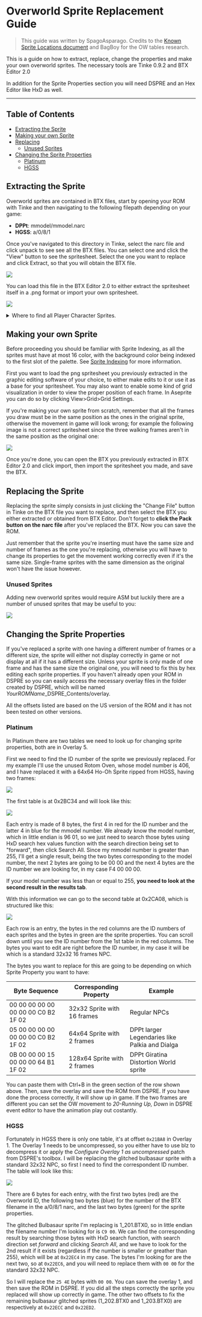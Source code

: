 # Overworld Sprite Replacement Guide
> This guide was written by SpagoAsparago. Credits to the [Known Sprite Locations document](https://docs.google.com/document/d/1_nRfhDEoNFbvYP-yjx4oAWmgGXxvqFBvLwYANFehxUU/edit) and BagBoy for the OW tables research.

This is a guide on how to extract, replace, change the properties and make your own overworld sprites.
The necessary tools are Tinke 0.9.2 and BTX Editor 2.0

In addition for the Sprite Properties section you will need DSPRE and an Hex Editor like HxD as well.

--- 
## Table of Contents
* [Extracting the Sprite](#section)
* [Making your own Sprite](#section-2)
* [Replacing](#section-3)
  * [Unused Sprites](#subsection)
* [Changing the Sprite Properties](#section-4)
  * [Platinum](#subsection-2)
  * [HGSS](#subsection-3)

## Extracting the Sprite
Overworld sprites are contained in BTX files, start by opening your ROM with Tinke and then navigating to the following filepath depending on your game:
* **DPPt**: mmodel/mmodel.narc
* **HGSS**: a/0/8/1

Once you've navigated to this directory in Tinke, select the narc file and click unpack to see see all the BTX files. 
You can select one and click the "View" button to see the spritesheet. Select the one you want to replace and click Extract, so that you will obtain the BTX file.

![](resources/owsprites/tinke.PNG)

You can load this file in the BTX Editor 2.0 to either extract the spritesheet itself in a .png format or import your own spritesheet.

![](resources/owsprites/btxeditor.PNG)

<details>
 <summary>Where to find all Player Character Sprites.</summary>
 <p>
   Diamond and Pearl
   Lucas:
		90 - Walking/Running
		92 - Bike
		155 - Pull out Pokeball
		157 - Water flower
		159 - Surf
164 - Tux
166 - Fishing
363 - Aerobics
365 - Save
367 - Pokecenter

Heroine:
91 - Walking/Running
		93 - Bike
		156 - Pull out Pokeball
		158 - Water flower
		160 - Surf
165 - Dress
167 - Fishing
364 - Aerobics
366 - Save
368 - Pokecenter

  </p>
</details>


## Making your own Sprite
Before proceeding you should be familiar with Sprite Indexing, as all the sprites must have at most 16 color, with the background color being indexed to the first slot of the palette.
See [Sprite Indexing](kingdom-of-ds-hacking.github.io/tree/main/src/universal/guides/sprite_indexing) for more information.

First you want to load the png spritesheet you previously extracted in the graphic editing software of your choice, to either make edits to it or use it as a base for your spritesheet. 
You may also want to enable some kind of grid visualization in order to view the proper position of each frame. In Aseprite you can do so by clicking View>Grid>Grid Settings.

If you're making your own sprite from scratch, remember that all the frames you draw must be in the same position as the ones in the original sprite, otherwise the movement in game will look wrong; for example the following image is not a correct spritesheet since the three walking frames aren't in the same position as the original one:

![](resources/owsprites/wrongsprite.PNG)

Once you're done, you can open the BTX you previously extracted in BTX Editor 2.0 and click import, then import the spritesheet you made, and save the BTX.

## Replacing the Sprite
Replacing the sprite simply consists in just clicking the "Change File" button in Tinke on the BTX file you want to replace, and then select the BTX you either extracted or obtained from BTX Editor. Don't forget to **click the Pack button on the narc file** after you've replaced the BTX. Now you can save the ROM.

Just remember that the sprite you're inserting must have the same size and number of frames as the one you're replacing, otherwise you will have to change its properties to get the movement working correctly even if it's the same size. Single-frame sprites with the same dimension as the original won't have the issue however.

### Unused Sprites
Adding new overworld sprites would require ASM but luckily there are a number of unused sprites that may be useful to you:

![](resources/owsprites/unusedsprites.png)

## Changing the Sprite Properties
If you've replaced a sprite with one having a different number of frames or a different size, the sprite will either not display correctly in game or not display at all if it has a different size. 
Unless your sprite is only made of one frame and has the same size the original one, you will need to fix this by hex editing each sprite properties. If you haven't already open your ROM in DSPRE so you can easily access the necessary overlay files in the folder created by DSPRE, which will be named *YourROMName*_DSPRE_Contents/overlay. 

All the offsets listed are based on the US version of the ROM and it has not been tested on other versions.

### Platinum
In Platinum there are two tables we need to look up for changing sprite properties, both are in Overlay 5.

First we need to find the ID number of the sprite we previously replaced. For my example I'll use the unused Rotom Oven, whose model number is 406, and I have replaced it with a 64x64 Ho-Oh Sprite ripped from HGSS, having two frames:

![](resources/owsprites/hooh64x64.png)

The first table is at 0x2BC34 and will look like this:

![](resources/owsprites/pt_owtable1.PNG)

Each entry is made of 8 bytes, the first 4 in red for the ID number and the latter 4 in blue for the mmodel number. We already know the model number, which in little endian is 96 01, so we just need to search those bytes using HxD search hex values function with the search direction being set to "forward", then click Search All.
Since my mmodel number is greater than 255, I'll get a single result, being the two bytes corresponding to the model number, the next 2 bytes are going to be 00 00 and the next 4 bytes are the ID number we are looking for, in my case F4 00 00 00.

If your model number was less than or equal to 255, **you need to look at the second result in the results tab**.

With this information we can go to the second table at 0x2CA08, which is structured like this:

![](resources/owsprites/pt_owtable2.PNG)

Each row is an entry, the bytes in the red columns are the ID numbers of each sprites and the bytes in green are the sprite properties. You can scroll down until you see the ID number from the 1st table in the red columns. The bytes you want to edit are right before the ID number, in my case it will be which is a standard 32x32 16 frames NPC.
 
The bytes you want to replace for this are going to be depending on which Sprite Property you want to have:

| Byte Sequence  | Corresponding Property | Example |
| ------------- | ------------- |  ------------- |
| 00 00 00 00 00 00 00 00 C0 B2 1F 02 | 32x32 Sprite with 16 frames | Regular NPCs |
| 05 00 00 00 00 00 00 00 C0 B2 1F 02 | 64x64 Sprite with 2 frames  | DPPt larger Legendaries like Palkia and Dialga |
| 0B 00 00 00 15 00 00 00 64 B1 1F 02 | 128x64 Sprite with 2 frames  | DPPt Giratina Distortion World sprite |

You can paste them with Ctrl+B in the green section of the row shown above. Then, save the overlay and save the ROM from DSPRE. If you have done the process correctly, it will show up in game.
If the two frames are different you can set the OW movement to *20-Running Up, Down* in DSPRE event editor to have the animation play out costantly.

### HGSS
Fortunately in HGSS there is only one table, it's at offset `0x21BA8` in Overlay 1.
The Overlay 1 needs to be uncompressed, so you either have to use blz to decompress it or apply the *Configure Overlay 1 as uncompressed* patch from DSPRE's toolbox.
I will be replacing the glitched bulbasaur sprite with a standard 32x32 NPC, so first I need to find the correspondent ID number.
The table will look like this: 

![](resources/owsprites/hgss_owtable.PNG)

There are 6 bytes for each entry, with the first two bytes (red) are the Overworld ID, the following two bytes (blue) for the number of the BTX filename in the a/0/8/1 narc, and the last two bytes (green) for the sprite properties.

The glitched Bulbasaur sprite I'm replacing is 1_201.BTX0, so in little endian the filename number I'm looking for is `C9 00`. We can find the corresponding result by searching those bytes with HxD search function, with search direction set *forward* and clicking *Search All*, and we have to look for the 2nd result if it exists (regardless if the number is smaller or greather than 255), which will be at `0x22EC4` in my case. The bytes I'm looking for are the next two, so at `0x22EC6`, and you will need to replace them with `00 00` for the standard 32x32 NPC.

So I will replace the `25 4E` bytes with `00 00`. You can save the overlay 1, and then save the ROM in DSPRE. If you did all the steps correctly the sprite you replaced will show up correctly in game.
The other two offsets to fix the remaining bulbasaur glitched sprites (1_202.BTX0 and 1_203.BTX0) are respectively at `0x22ECC` and `0x22ED2`.
